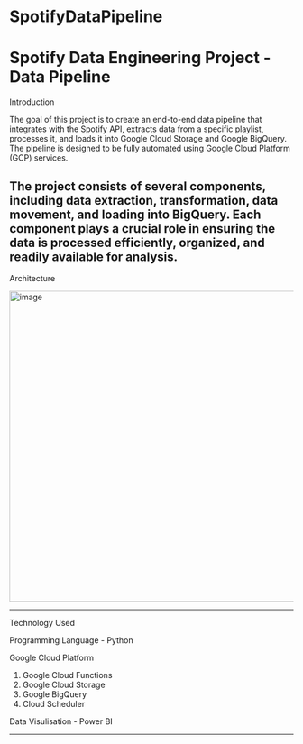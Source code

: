 # SpotifyDataPipeline
# Spotify Data Engineering Project - Data Pipeline

Introduction

The goal of this project is to create an end-to-end data pipeline that integrates with the Spotify API, extracts data from a specific playlist, processes it, and loads it into Google Cloud Storage and Google BigQuery. The pipeline is designed to be fully automated using Google Cloud Platform (GCP) services.

The project consists of several components, including data extraction, transformation, data movement, and loading into BigQuery. Each component plays a crucial role in ensuring the data is processed efficiently, organized, and readily available for analysis.
---
Architecture

<img width="551" alt="image" src="https://github.com/salmah52/SpotifyDataPipeline/assets/44398948/5c48294e-e06e-4cc9-9d8f-ea9d5a94452a">

---
Technology Used

Programming Language - Python

Google Cloud Platform

1. Google Cloud Functions
2. Google Cloud Storage
3. Google BigQuery
4. Cloud Scheduler

Data Visulisation - Power BI

---
